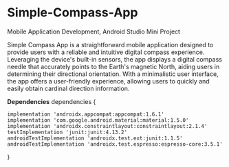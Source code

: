 # Simple-Compass-App
Mobile Application Development, Android Studio Mini Project

Simple Compass App is a straightforward mobile application designed to provide users with a reliable and intuitive digital compass experience. Leveraging the device's built-in sensors, the app displays a digital compass needle that accurately points to the Earth's magnetic North, aiding users in determining their directional orientation. With a minimalistic user interface, the app offers a user-friendly experience, allowing users to quickly and easily obtain cardinal direction information.

**Dependencies**
dependencies {

    implementation 'androidx.appcompat:appcompat:1.6.1'
    implementation 'com.google.android.material:material:1.5.0'
    implementation 'androidx.constraintlayout:constraintlayout:2.1.4'
    testImplementation 'junit:junit:4.13.2'
    androidTestImplementation 'androidx.test.ext:junit:1.1.5'
    androidTestImplementation 'androidx.test.espresso:espresso-core:3.5.1'
}
